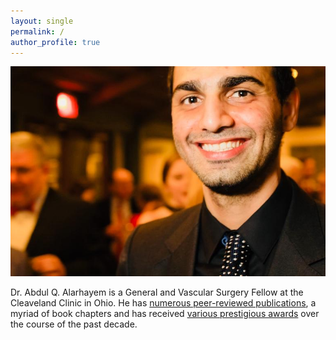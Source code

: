 ```yaml
---
layout: single
permalink: /
author_profile: true
---
```


![Dr. Abdul Q. Alarhayem](/assets/dr-abdul-alarhayem.jpeg)

Dr. Abdul Q. Alarhayem is a General and Vascular Surgery Fellow at the Cleaveland Clinic in Ohio. He has [numerous peer-reviewed publications](/publications), a myriad of book chapters and has received [various prestigious awards](/awards) over the course of the past decade.